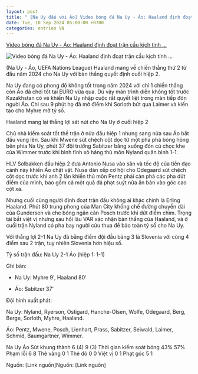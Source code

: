 ```yaml
---
layout: post
title: " [Na Uy đấu với Áo] Video bóng đá Na Uy - Áo: Haaland định đoạt trận cầu kịch tính ..."
date: Tue, 10 Sep 2024 05:00:00 +0700
categories: entries VN
---
```

[Video bóng đá Na Uy - Áo: Haaland định đoạt trận cầu kịch tính ...](https://www.24h.com.vn/bong-da/video-bong-da-na-uy-ao-haaland-dinh-doat-tran-cau-kich-tinh-nations-league-c48a1601194.html)

![Video bóng đá Na Uy - Áo: Haaland định đoạt trận cầu kịch tính ...](https://cdn.24h.com.vn/upload/3-2024/images/2024-09-10/gettyimages-2171038747-612x612-495-1725916915-912-width740height495-auto-crop-watermark.jpg)

(Na Uy - Áo, UEFA Nations League) Haaland mang về chiến thắng thứ 2 từ đầu năm 2024 cho Na Uy với bàn thắng quyết định cuối hiệp 2.

Na Uy đang có phong độ không tốt trong năm 2024 với chỉ 1 chiến thắng còn Áo đã chơi tốt tại EURO vừa qua. Dù vậy màn trình diễn không tốt trước Kazakhstan có vẻ khiến Na Uy nhập cuộc rất quyết liệt trong màn tiếp đón người Áo. Chỉ sau 9 phút họ đã mở điểm khi Sorloth bứt qua Laimer và kiến tạo cho Myhre mở tỷ số.

Haaland mang lại thắng lợi sát nút cho Na Uy ở cuối hiệp 2

Chủ nhà kiểm soát tốt thế trận ở nửa đầu hiệp 1 nhưng sang nửa sau Áo bắt đầu vùng lên. Sau khi Mwene sút chệch cột dọc từ một pha phá bóng hỏng bên phía Na Uy, phút 37 đội trưởng Sabitzer băng xuống đón cú chọc khe của Wimmer trước khi bình tĩnh xỏ háng thủ môn Nyland quân bình 1-1.

HLV Solbakken đầu hiệp 2 đưa Antonio Nusa vào sân và tốc độ của tiền đạo cánh này khiến Áo chật vật. Nusa dàn xếp cơ hội cho Odegaard sút chệch cột dọc trước khi anh 2 lần khiến thủ môn Pentz phải cản phá các pha dứt điểm của mình, bao gồm cả một quả đá phạt suýt nữa ăn bàn vào góc cao cột xa.

Nhưng cuối cùng người định đoạt trận đấu không ai khác chính là Erling Haaland. Phút 80 trung phong của Man City khống chế đường chuyền dài của Gundersen và che bóng ngăn cản Posch trước khi dứt điểm chìm. Trọng tài bắt việt vị nhưng sau hồi lâu VAR xác nhận bàn thắng của Haaland, và ở cuối trận Nyland có pha bay người cứu thua để bảo toàn tỷ số cho Na Uy.

Với thắng lợi 2-1 Na Uy đã bằng điểm đội đầu bảng 3 là Slovenia với cùng 4 điểm sau 2 trận, tuy nhiên Slovenia hơn hiệu số.

Tỷ số trận đấu: Na Uy 2-1 Áo (hiệp 1: 1-1)

Ghi bàn:

- Na Uy: Myhre 9', Haaland 80'

- Áo: Sabitzer 37'

Đội hình xuất phát:

Na Uy: Nyland, Ryerson, Ostigard, Hanche-Olsen, Wolfe, Odegaard, Berg, Berge, Sorloth, Myhre, Haaland.

Áo: Pentz, Mwene, Posch, Lienhart, Prass, Sabitzer, Seiwald, Laimer, Schmid, Baumgartner, Wimmer.

Na Uy Áo Sút khung thành 6 (4) 9 (3) Thời gian kiểm soát bóng 43% 57% Phạm lỗi 6 8 Thẻ vàng 0 1 Thẻ đỏ 0 0 Việt vị 0 1 Phạt góc 5 1

Nguồn: [Link nguồn]Nguồn: [Link nguồn]

